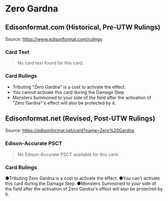 # Zero Gardna

## Edisonformat.com (Historical, Pre-UTW Rulings)

Source: https://www.edisonformat.com/rulings

### Card Text

> No card text found for this card.

### Card Rulings

*   Tributing "Zero Gardna" is a cost to activate the effect.
*   You cannot activate this card during the Damage Step.
*   Monsters Summoned to your side of the field after the activation of "Zero Gardna"'s effect will also be protected by it.

## Edisonformat.net (Revised, Post-UTW Rulings)

Source: https://edisonformat.net/card?name=Zero%20Gardna

### Edison-Accurate PSCT

> No Edison-Accurate PSCT available for this card.

### Card Rulings

●Tributing Zero Gardna is a cost to activate the effect.
●You can't activate this card during the Damage Step.
●Monsters Summoned to your side of the field after the activation of Zero Gardna's effect will also be protected by it.
            